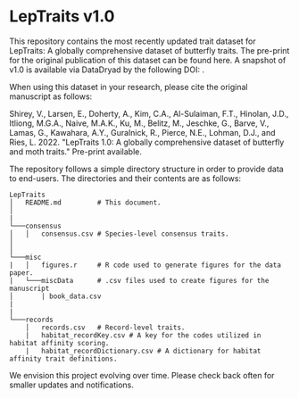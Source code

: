 # LepTraits v1.0

This repository contains the most recently updated trait dataset for LepTraits: A globally comprehensive dataset of butterfly traits. The pre-print for the original publication of this dataset can be found here. A snapshot of v1.0 is available via DataDryad by the following DOI: .

When using this dataset in your research, please cite the original manuscript as follows:

Shirey, V., Larsen, E., Doherty, A., Kim, C.A., Al-Sulaiman, F.T., Hinolan, J.D., Itliong, M.G.A., Naive, M.A.K., Ku, M., Belitz, M., Jeschke, G., Barve, V., Lamas, G., Kawahara, A.Y., Guralnick, R., Pierce, N.E., Lohman, D.J., and Ries, L. 2022. "LepTraits 1.0: A globally comprehensive dataset of butterfly and moth traits." Pre-print available. 

The repository follows a simple directory structure in order to provide data to end-users. The directories and their contents are as follows:
```
LepTraits
│   README.md         # This document.
│ 
|
└───consensus
│   │   consensus.csv # Species-level consensus traits.
│ 
│   
└───misc
|   │   figures.r     # R code used to generate figures for the data paper.
|   └───miscData      # .csv files used to create figures for the manuscript
│       | book_data.csv
|       
|
└───records
    │   records.csv   # Record-level traits.
    |   habitat_recordKey.csv # A key for the codes utilized in habitat affinity scoring.
    |   habitat_recordDictionary.csv # A dictionary for habitat affinity trait definitions.

```

We envision this project evolving over time. Please check back often for smaller updates and notifications.
 
